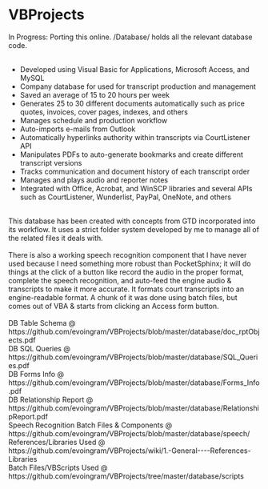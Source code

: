# VBProjects

In Progress:  Porting this online.
/Database/ holds all the relevant database code.<br><br>

* Developed using Visual Basic for Applications, Microsoft Access, and MySQL
* Company database for used for transcript production and management
* Saved an average of 15 to 20 hours per week
* Generates 25 to 30 different documents automatically such as price quotes, invoices, cover pages, indexes, and others
* Manages schedule and production workflow
* Auto-imports e-mails from Outlook
* Automatically hyperlinks authority within transcripts via CourtListener API
* Manipulates PDFs to auto-generate bookmarks and create different transcript versions
* Tracks communication and document history of each transcript order
* Manages and plays audio and reporter notes
* Integrated with Office, Acrobat, and WinSCP libraries and several APIs such as CourtListener, Wunderlist, PayPal, OneNote, and others
<br>
This database has been created with concepts from GTD incorporated into its workflow. It uses a strict folder system developed by me to manage all of the related files it deals with.
<br><br>
There is also a working speech recognition component that I have never used because I need something more robust than PocketSphinx; it will do things at the click of a button like record the audio in the proper format, complete the speech recognition, and auto-feed the engine audio & transcripts to make it more accurate. It formats court transcripts into an engine-readable format. A chunk of it was done using batch files, but comes out of VBA & starts from clicking an Access form button.
<br><br>
DB Table Schema @ https://github.com/evoingram/VBProjects/blob/master/database/doc_rptObjects.pdf<br>
DB SQL Queries @ https://github.com/evoingram/VBProjects/blob/master/database/SQL_Queries.pdf<br>
DB Forms Info @ https://github.com/evoingram/VBProjects/blob/master/database/Forms_Info.pdf<br>
DB Relationship Report @ https://github.com/evoingram/VBProjects/blob/master/database/RelationshipReport.pdf<br>
Speech Recognition Batch Files & Components @ https://github.com/evoingram/VBProjects/blob/master/database/speech/<br>
References/Libraries Used @ https://github.com/evoingram/VBProjects/wiki/1.-General----References-Libraries<br>
Batch Files/VBScripts Used @ https://github.com/evoingram/VBProjects/tree/master/database/scripts<br>
